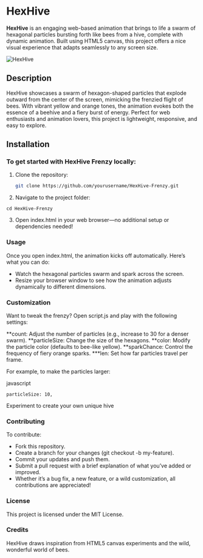 # HexHive

**HexHive** is an engaging web-based animation that brings to life a swarm of hexagonal particles bursting forth like bees from a hive, complete with dynamic animation. 
Built using HTML5 canvas, this project offers a nice visual experience that adapts seamlessly to any screen size.

![HexHive](https://github.com/user-attachments/assets/06087c52-42b0-4b67-a931-bad055fe15e7)


## Description

HexHive showcases a swarm of hexagon-shaped particles that explode outward from the center of the screen, mimicking the frenzied flight of bees. With vibrant yellow and orange tones, the animation evokes both the essence of a beehive and a fiery burst of energy. Perfect for web enthusiasts and animation lovers, this project is lightweight, responsive, and easy to explore.

## Installation

### To get started with HexHive Frenzy locally:
1. Clone the repository:
   ```bash
   git clone https://github.com/yourusername/HexHive-Frenzy.git
   ```
2. Navigate to the project folder:
```
cd HexHive-Frenzy
```

3. Open index.html in your web browser—no additional setup or dependencies needed!

### Usage
Once you open index.html, the animation kicks off automatically. Here’s what you can do:

- Watch the hexagonal particles swarm and spark across the screen.
- Resize your browser window to see how the animation adjusts dynamically to different dimensions.

### Customization
Want to tweak the frenzy? Open script.js and play with the following settings:

**count: Adjust the number of particles (e.g., increase to 30 for a denser swarm).
**particleSize: Change the size of the hexagons.
**color: Modify the particle color (defaults to bee-like yellow).
**sparkChance: Control the frequency of fiery orange sparks.
***len: Set how far particles travel per frame.

For example, to make the particles larger:

javascript
```
particleSize: 10,
```
Experiment to create your own unique hive

### Contributing
To contribute:

- Fork this repository.
- Create a branch for your changes (git checkout -b my-feature).
- Commit your updates and push them.
- Submit a pull request with a brief explanation of what you’ve added or improved.
- Whether it’s a bug fix, a new feature, or a wild customization, all contributions are appreciated!

### License
This project is licensed under the MIT License.

### Credits
HexHive draws inspiration from HTML5 canvas experiments and the wild, wonderful world of bees.

